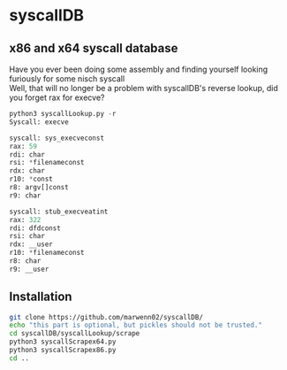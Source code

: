 # syscallDB
## x86 and x64 syscall database
Have you ever been doing some assembly and finding yourself looking furiously for some nisch syscall\
Well, that will no longer be a problem with syscallDB's reverse lookup, did you forget rax for execve?
```py
python3 syscallLookup.py -r
Syscall: execve

syscall: sys_execveconst
rax: 59
rdi: char
rsi: *filenameconst
rdx: char
r10: *const
r8: argv[]const
r9: char

syscall: stub_execveatint
rax: 322
rdi: dfdconst
rsi: char
rdx: __user
r10: *filenameconst
r8: char
r9: __user
```
## Installation
```sh
git clone https://github.com/marwenn02/syscallDB/
echo "this part is optional, but pickles should not be trusted."
cd syscallDB/syscallLookup/scrape
python3 syscallScrapex64.py
python3 syscallScrapex86.py
cd ..
```
